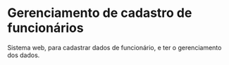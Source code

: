 # Gerenciamento de cadastro de funcionários
Sistema web, para cadastrar dados de funcionário, e ter o gerenciamento dos dados.
